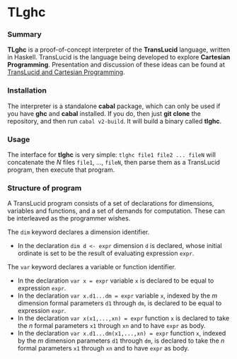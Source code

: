 # TLghc

### Summary
**TLghc** is a proof-of-concept interpreter of the **TransLucid** language,
written in Haskell.  TransLucid is the language being developed to explore
**Cartesian Programming**.  Presentation and discussion of these ideas
can be found at
[TransLucid and Cartesian Programming](cartesianprogramming.com).

### Installation
The interpreter is a standalone **cabal** package, which can only be used
if you have **ghc** and **cabal** installed.  If you do, then just
**git clone** the repository, and then run `cabal v2-build`. It will
build a binary called **tlghc**.

### Usage
The interface for **tlghc** is very simple:
  `tlghc file1 file2 ... fileN`
will concatenate the _N_ files `file1`, ..., `fileN`,
then parse them as a TransLucid program, then execute that program.

### Structure of program
A TransLucid program consists of a set of declarations for dimensions,
variables and functions, and a set of demands for computation.
These can be interleaved as the programmer wishes.

The `dim` keyword declares a dimension identifier.
* In the declaration
  ```dim d <- expr```
  dimension `d` is declared, whose initial ordinate is set
  to be the result of evaluating expression `expr`.

The `var` keyword declares a variable or function identifier.

* In the declaration
  ```var x = expr```
  variable `x` is declared to be equal to expression `expr`.
* In the declaration
  ```var x.d1...dm = expr```
  variable `x`, indexed by the _m_ dimension formal parameters
  `d1` through `dm`, is declared to be equal to expression `expr`.
* In the declaration
  ```var x(x1,...,xn) = expr```
  function `x` is declared to take the _n_ formal parameters
  `x1` through `xn` and to have `expr` as body.
* In the declaration
  ```var x.d1...dm(x1,...,xn) = expr```
  function `x`, indexed by the _m_ dimension parameters
  `d1` through `dm`, is declared to take the _n_ formal parameters
  `x1` through `xn` and to have `expr` as body.

